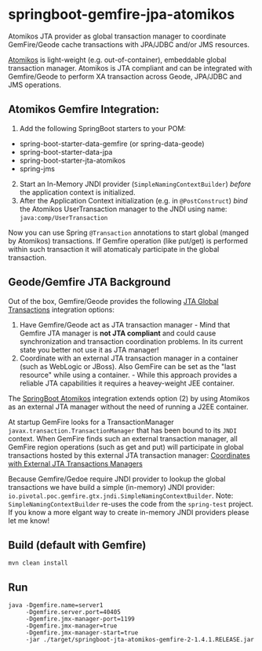 # springboot-gemfire-jpa-atomikos
Atomikos JTA provider as global transaction manager to coordinate GemFire/Geode cache transactions with JPA/JDBC and/or JMS resources.

[Atomikos](https://github.com/atomikos/transactions-essentials) is light-weight (e.g. out-of-container), embeddable global 
transaction manager. Atomikos is JTA compliant and can be integrated with Gemfire/Geode to perform XA transaction across Geode, 
JPA/JDBC and JMS operations. 

## Atomikos Gemfire Integration:
1. Add the following SpringBoot starters to your POM:
 * spring-boot-starter-data-gemfire (or spring-data-geode)
 * spring-boot-starter-data-jpa
 * spring-boot-starter-jta-atomikos
 * spring-jms
2. Start an In-Memory JNDI provider (`SimpleNamingContextBuilder`) *before* the application context is initialized.
3. After the Application Context initialization (e.g. in `@PostConstruct`) *bind* the Atomikos UserTransaction manager to the JNDI
using name: `java:comp/UserTransaction`

Now you can use Spring `@Transaction` annotations to start global (manged by Atomikos) transactions. If Gemfire operation (like put/get) is performed within such transaction it will atomaticaly participate in the global transaction. 

## Geode/Gemfire JTA Background
Out of the box, Gemfire/Geode provides the following [JTA Global Transactions](http://geode.docs.pivotal.io/docs/developing/transactions/JTA_transactions.html) integration options:

1. Have Gemfire/Geode act as JTA transaction manager - Mind that Gemfire JTA manager is **not JTA compliant** and could cause synchronization and transaction coordination problems. In its current state you better not use it as JTA manager!
2. Coordinate with an external JTA transaction manager in a container (such as WebLogic or JBoss). Also GemFire can be set as the "last resource" while using a container. - While this approach provides a reliable JTA capabilities it requires a heavey-weight JEE container. 

The [SpringBoot Atomikos](http://docs.spring.io/spring-boot/docs/current/reference/html/boot-features-jta.html#_using_an_atomikos_transaction_manager) 
integration extends option (2) by using Atomikos as an external JTA manager without the need of running a J2EE container. 

At startup GemFire looks for a TransactionManager `javax.transaction.TransactionManager` that has been bound to its `JNDI` context. 
When GemFire finds such an external transaction manager, all GemFire region operations (such as get and put) will participate in 
global transactions hosted by this external JTA transaction manager: [Coordinates with External JTA Transactions Managers](http://geode.docs.pivotal.io/docs/developing/transactions/JTA_transactions.html#concept_cp1_zx1_wk)

Because Gemfire/Gedoe require JNDI provider to lookup the global transactions we have build a simple (in-memory) JNDI provider: `io.pivotal.poc.gemfire.gtx.jndi.SimpleNamingContextBuilder`.
Note: `SimpleNamingContextBuilder` re-uses the code from the `spring-test` project. If you know a more elgant way to create in-memory JNDI providers please let me know!

## Build (default with Gemfire)
``` 
mvn clean install
```

## Run
```
java -Dgemfire.name=server1 
     -Dgemfire.server.port=40405 
     -Dgemfire.jmx-manager-port=1199 
     -Dgemfire.jmx-manager=true 
     -Dgemfire.jmx-manager-start=true 
     -jar ./target/springboot-jta-atomikos-gemfire-2-1.4.1.RELEASE.jar
```
